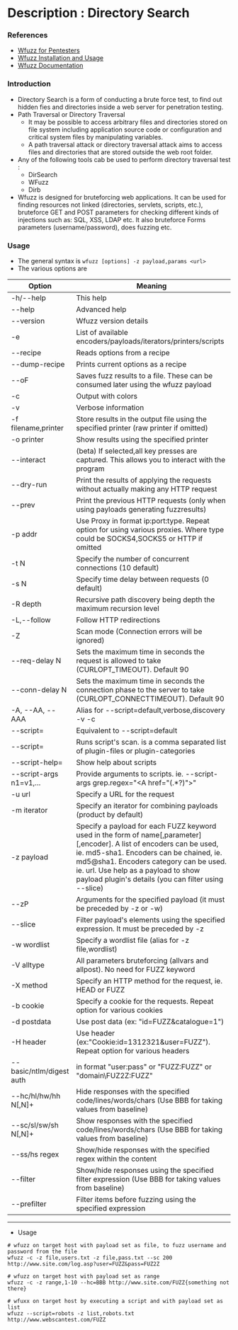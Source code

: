 # Description : Directory Search

### References
- [Wfuzz for Pentesters](https://repo.zenk-security.com/Techniques%20d.attaques%20%20.%20%20Failles/WFUZZ%20for%20Penetration%20Testers.pdf)
- [Wfuzz Installation and Usage](https://hydrasky.com/network-security/wfuzz-bruteforcing-web-applications/)
- [Wfuzz Documentation](https://buildmedia.readthedocs.org/media/pdf/wfuzz/latest/wfuzz.pdf)

### Introduction
* Directory Search is a form of conducting a brute force test, to find out hidden fies and directories inside a web 
  server for penetration testing.
* Path Traversal or Directory Traversal
    * It may be possible to access arbitrary files and directories stored on file system including application source 
      code or configuration and critical system files by manipulating variables.
    * A path traversal attack or directory traversal attack aims to access files and directories that are stored outside 
      the web root folder.
* Any of the following tools cab be used to perform directory traversal test :
    - DirSearch
    - WFuzz
    - Dirb
* Wfuzz is designed for bruteforcing web applications. It can be used for finding resources not linked (directories, 
  servlets, scripts, etc.), bruteforce GET and POST parameters for checking different kinds of injections such as: SQL, 
  XSS, LDAP etc. It also bruteforce Forms parameters (username/password), does fuzzing etc. 

### Usage
* The general syntax is `wfuzz [options] -z payload,params <url>`
* The various options are 

  
 | Option                         | Meaning                                                                                                                                                                                                                                                                                                     |
 |--------------------------------|-------------------------------------------------------------------------------------------------------------------------------------------------------------------------------------------------------------------------------------------------------------------------------------------------------------|
 | -h/--help                      | This help                                                                                                                                                                                                                                                                                                   |
 | --help                         | Advanced help                                                                                                                                                                                                                                                                                               |
 | --version                      | Wfuzz version details                                                                                                                                                                                                                                                                                       |
 | -e <type>                      | List of available encoders/payloads/iterators/printers/scripts                                                                                                                                                                                                                                              |
 | --recipe <filename>            | Reads options from a recipe                                                                                                                                                                                                                                                                                 |
 | --dump-recipe <filename>       | Prints current options as a recipe                                                                                                                                                                                                                                                                          |                                                                                           
 | --oF <filename>                | Saves fuzz results to a file. These can be consumed later using the wfuzz payload                                                                                                                                                                                                                           |
 | -c                             | Output with colors                                                                                                                                                                                                                                                                                          |
 | -v                             | Verbose information                                                                                                                                                                                                                                                                                         |
 | -f filename,printer            | Store results in the output file using the specified printer (raw printer if omitted)                                                                                                                                                                                                                       |
 | -o printer                     | Show results using the specified printer                                                                                                                                                                                                                                                                    |
 | --interact                     | (beta) If selected,all key presses are captured. This allows you to interact with the program                                                                                                                                                                                                               |
 | --dry-run                      | Print the results of applying the requests without actually making any HTTP request                                                                                                                                                                                                                         |
 | --prev                         | Print the previous HTTP requests (only when using payloads generating fuzzresults)                                                                                                                                                                                                                          |
 | -p addr                        | Use Proxy in format ip:port:type. Repeat option for using various proxies. Where type could be SOCKS4,SOCKS5 or HTTP if omitted                                                                                                                                                                             |
 | -t N                           | Specify the number of concurrent connections (10 default)                                                                                                                                                                                                                                                   |
 | -s N                           | Specify time delay between requests (0 default)                                                                                                                                                                                                                                                             |
 | -R depth                       | Recursive path discovery being depth the maximum recursion level                                                                                                                                                                                                                                             |
 | -L,--follow                    | Follow HTTP redirections                                                                                                                                                                                                                                                                                    |
 | -Z                             | Scan mode (Connection errors will be ignored)                                                                                                                                                                                                                                                               |
 | --req-delay N                  | Sets the maximum time in seconds the request is allowed to take (CURLOPT_TIMEOUT). Default 90                                                                                                                                                                                                               |
 | --conn-delay N                 | Sets the maximum time in seconds the connection phase to the server to take (CURLOPT_CONNECTTIMEOUT). Default 90                                                                                                                                                                                            |
 | -A, --AA, --AAA                | Alias for --script=default,verbose,discovery -v -c                                                                                                                                                                                                                                                          |
 | --script=                      | Equivalent to --script=default                                                                                                                                                                                                                                                                              |
 | --script=<plugins>             | Runs script's scan. <plugins> is a comma separated list of plugin-files or plugin-categories                                                                                                                                                                                                                |
 | --script-help=<plugins>        | Show help about scripts                                                                                                                                                                                                                                                                                     |
 | --script-args n1=v1,...        | Provide arguments to scripts. ie. --script-args grep.regex="<A href=\"(.*?)\">"                                                                                                                                                                                                                             |
 | -u url                         | Specify a URL for the request                                                                                                                                                                                                                                                                               |
 | -m iterator                    | Specify an iterator for combining payloads (product by default)                                                                                                                                                                                                                                             |
 | -z payload                     | Specify a payload for each FUZZ keyword used in the form of name[,parameter][,encoder]. A list of encoders can be used, ie. md5-sha1. Encoders can be chained, ie. md5@sha1. Encoders category can be used. ie. url. Use help as a payload to show payload plugin's details (you can filter using --slice)  |
 | --zP <params>                  | Arguments for the specified payload (it must be preceded by -z or -w)                                                                                                                                                                                                                                       |
 | --slice <filter>               | Filter payload's elements using the specified expression. It must be preceded by -z                                                                                                                                                                                                                         |
 | -w wordlist                    | Specify a wordlist file (alias for -z file,wordlist)                                                                                                                                                                                                                                                        |
 | -V alltype                     | All parameters bruteforcing (allvars and allpost). No need for FUZZ keyword                                                                                                                                                                                                                                 |
 | -X method                      | Specify an HTTP method for the request, ie. HEAD or FUZZ                                                                                                                                                                                                                                                    |
 | -b cookie                      | Specify a cookie for the requests. Repeat option for various cookies                                                                                                                                                                                                                                        |
 | -d postdata                    | Use post data (ex: "id=FUZZ&catalogue=1")                                                                                                                                                                                                                                                                   |
 | -H header                      | Use header (ex:"Cookie:id=1312321&user=FUZZ"). Repeat option for various headers                                                                                                                                                                                                                            |
 | --basic/ntlm/digest auth       | in format "user:pass" or "FUZZ:FUZZ" or "domain\FUZ2Z:FUZZ"                                                                                                                                                                                                                                                 |
 | --hc/hl/hw/hh N[,N]+           | Hide responses with the specified code/lines/words/chars (Use BBB for taking values from baseline)                                                                                                                                                                                                          |
 | --sc/sl/sw/sh N[,N]+           | Show responses with the specified code/lines/words/chars (Use BBB for taking values from baseline)                                                                                                                                                                                                          |
 | --ss/hs regex                  | Show/hide responses with the specified regex within the content                                                                                                                                                                                                                                             |
 | --filter <filter>              | Show/hide responses using the specified filter expression (Use BBB for taking values from baseline)                                                                                                                                                                                                         |
 | --prefilter <filter>           | Filter items before fuzzing using the specified expression                                                                                                                                                                                                                                                  |
 -----------------------------------------------------------------------------------------------------------------------------------------------------------------------------------------------------------------------------------------------------------------------------------------------------------------------------------------------
  
* Usage
```
# wfuzz on target host with payload set as file, to fuzz username and password from the file
wfuzz -c -z file,users.txt -z file,pass.txt --sc 200 http://www.site.com/log.asp?user=FUZZ&pass=FUZ2Z

# wfuzz on target host with payload set as range
wfuzz -c -z range,1-10 --hc=BBB http://www.site.com/FUZZ{something not there}

# wfuxx on target host by executing a script and with payload set as list
wfuzz --script=robots -z list,robots.txt http://www.webscantest.com/FUZZ
```
